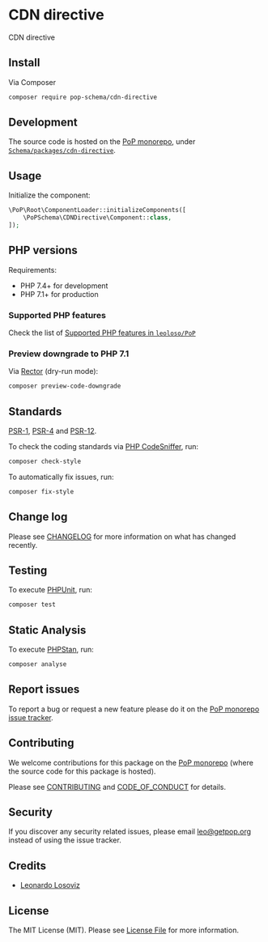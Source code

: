 # CDN directive

<!--
[![Build Status][ico-travis]][link-travis]
[![Quality Score][ico-code-quality]][link-code-quality]
[![Software License][ico-license]](LICENSE.md)
[![Latest Version on Packagist][ico-version]][link-packagist]
[![Coverage Status][ico-scrutinizer]][link-scrutinizer]
[![Total Downloads][ico-downloads]][link-downloads]
-->

CDN directive

## Install

Via Composer

``` bash
composer require pop-schema/cdn-directive
```

## Development

The source code is hosted on the [PoP monorepo](https://github.com/leoloso/PoP), under [`Schema/packages/cdn-directive`](https://github.com/leoloso/PoP/tree/master/layers/Schema/packages/cdn-directive).

## Usage

Initialize the component:

``` php
\PoP\Root\ComponentLoader::initializeComponents([
    \PoPSchema\CDNDirective\Component::class,
]);
```

## PHP versions

Requirements:

- PHP 7.4+ for development
- PHP 7.1+ for production

### Supported PHP features

Check the list of [Supported PHP features in `leoloso/PoP`](https://github.com/leoloso/PoP/#supported-php-features)

### Preview downgrade to PHP 7.1

Via [Rector](https://github.com/rectorphp/rector) (dry-run mode):

```bash
composer preview-code-downgrade
```

## Standards

[PSR-1](https://www.php-fig.org/psr/psr-1), [PSR-4](https://www.php-fig.org/psr/psr-4) and [PSR-12](https://www.php-fig.org/psr/psr-12).

To check the coding standards via [PHP CodeSniffer](https://github.com/squizlabs/PHP_CodeSniffer), run:

``` bash
composer check-style
```

To automatically fix issues, run:

``` bash
composer fix-style
```

## Change log

Please see [CHANGELOG](CHANGELOG.md) for more information on what has changed recently.

## Testing

To execute [PHPUnit](https://phpunit.de/), run:

``` bash
composer test
```

## Static Analysis

To execute [PHPStan](https://github.com/phpstan/phpstan), run:

``` bash
composer analyse
```

## Report issues

To report a bug or request a new feature please do it on the [PoP monorepo issue tracker](https://github.com/leoloso/PoP/issues).

## Contributing

We welcome contributions for this package on the [PoP monorepo](https://github.com/leoloso/PoP) (where the source code for this package is hosted).

Please see [CONTRIBUTING](CONTRIBUTING.md) and [CODE_OF_CONDUCT](CODE_OF_CONDUCT.md) for details.

## Security

If you discover any security related issues, please email leo@getpop.org instead of using the issue tracker.

## Credits

- [Leonardo Losoviz][link-author]

## License

The MIT License (MIT). Please see [License File](LICENSE.md) for more information.

[ico-version]: https://img.shields.io/packagist/v/pop-schema/cdn-directive.svg?style=flat-square
[ico-license]: https://img.shields.io/badge/license-MIT-brightgreen.svg?style=flat-square
[ico-travis]: https://img.shields.io/travis/pop-schema/cdn-directive/master.svg?style=flat-square
[ico-scrutinizer]: https://img.shields.io/scrutinizer/coverage/g/pop-schema/cdn-directive.svg?style=flat-square
[ico-code-quality]: https://img.shields.io/scrutinizer/g/pop-schema/cdn-directive.svg?style=flat-square
[ico-downloads]: https://img.shields.io/packagist/dt/pop-schema/cdn-directive.svg?style=flat-square

[link-packagist]: https://packagist.org/packages/pop-schema/cdn-directive
[link-travis]: https://travis-ci.org/pop-schema/cdn-directive
[link-scrutinizer]: https://scrutinizer-ci.com/g/pop-schema/cdn-directive/code-structure
[link-code-quality]: https://scrutinizer-ci.com/g/pop-schema/cdn-directive
[link-downloads]: https://packagist.org/packages/pop-schema/cdn-directive
[link-contributors]: ../../../../../../contributors
[link-author]: https://github.com/leoloso
